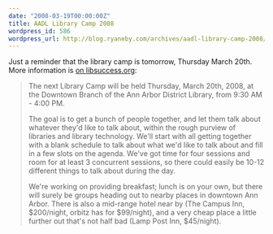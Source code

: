```yaml
---
date: "2008-03-19T00:00:00Z"
title: AADL Library Camp 2008
wordpress_id: 586
wordpress_url: http://blog.ryaneby.com/archives/aadl-library-camp-2008/
---
```

Just a reminder that the library camp is tomorrow, Thursday March 20th. More information is <a href="http://libsuccess.org/index.php?title=Library_Camp">on libsuccess.org</a>:

<blockquote>The next Library Camp will be held Thursday, March 20th, 2008, at the Downtown Branch of the Ann Arbor District Library, from 9:30 AM - 4:00 PM.

The goal is to get a bunch of people together, and let them talk about whatever they'd like to talk about, within the rough purview of libraries and library technology. We'll start with all getting together with a blank schedule to talk about what we'd like to talk about and fill in a few slots on the agenda. We've got time for four sessions and room for at least 3 concurrent sessions, so there could easily be 10-12 different things to talk about during the day.

We're working on providing breakfast; lunch is on your own, but there will surely be groups heading out to nearby places in downtown Ann Arbor. There is also a mid-range hotel near by (The Campus Inn, $200/night, orbitz has for $99/night), and a very cheap place a little further out that's not half bad (Lamp Post Inn, $45/night). </blockquote>
